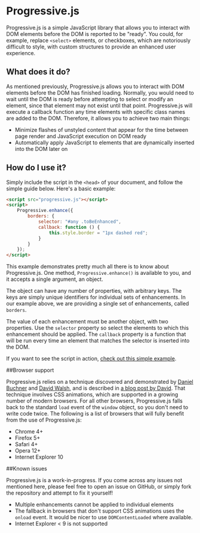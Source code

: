 # Progressive.js

Progressive.js is a simple JavaScript library that allows you to interact with DOM elements before the DOM is reported to be "ready". You could, for example, replace `<select>` elements, or checkboxes, which are notoriously difficult to style, with custom structures to provide an enhanced user experience.

## What does it do?

As mentioned previously, Progressive.js allows you to interact with DOM elements before the DOM has finished loading. Normally, you would need to wait until the DOM is ready before attempting to select or modify an element, since that element may not exist until that point. Progressive.js will execute a callback function any time elements with specific class names are added to the DOM. Therefore, it allows you to achieve two main things:

- Minimize flashes of unstyled content that appear for the time between page render and JavaScript execution on DOM ready
- Automatically apply JavaScript to elements that are dynamically inserted into the DOM later on

## How do I use it?

Simply include the script in the `<head>` of your document, and follow the simple guide below. Here's a basic example:

```html
<script src="progressive.js"></script>
<script>
	Progressive.enhance({
		borders: {
			selector: "#any .toBeEnhanced",
			callback: function () {
				this.style.border = "1px dashed red";
			}
		}
	});
</script>
```

This example demonstrates pretty much all there is to know about Progressive.js. One method, `Progressive.enhance()` is available to you, and it accepts a single argument, an object.

The object can have any number of properties, with arbitrary keys. The keys are simply unique identifiers for individual sets of enhancements. In our example above, we are providing a single set of enhancements, called `borders`.

The value of each enhancement must be another object, with two properties. Use the `selector` property so select the elements to which this enhancement should be applied. The `callback` property is a function that will be run every time an element that matches the selector is inserted into the DOM.

If you want to see the script in action, [check out this simple example](http://www.jamesallardice.com/progressivejs-example1/).

##Browser support

Progressive.js relies on a technique discovered and demonstrated by [Daniel Buchner](http://www.backalleycoder.com/) and [David Walsh](http://davidwalsh.name/), and is described in [a blog post by David](http://davidwalsh.name/detect-node-insertion). That technique involves CSS animations, which are supported in a growing number of modern browsers. For all other browsers, Progressive.js falls back to the standard `load` event of the `window` object, so you don't need to write code twice. The following is a list of browsers that will fully benefit from the use of Progressive.js:

- Chrome 4+
- Firefox 5+
- Safari 4+
- Opera 12+
- Internet Explorer 10

##Known issues

Progressive.js is a work-in-progress. If you come across any issues not mentioned here, please feel free to open an issue on GitHub, or simply fork the repository and attempt to fix it yourself!

- Multiple enhancements cannot be applied to individual elements
- The fallback in browsers that don't support CSS animations uses the `onload` event. It would be nicer to use `DOMContentLoaded` where available.
- Internet Explorer < 9 is not supported
